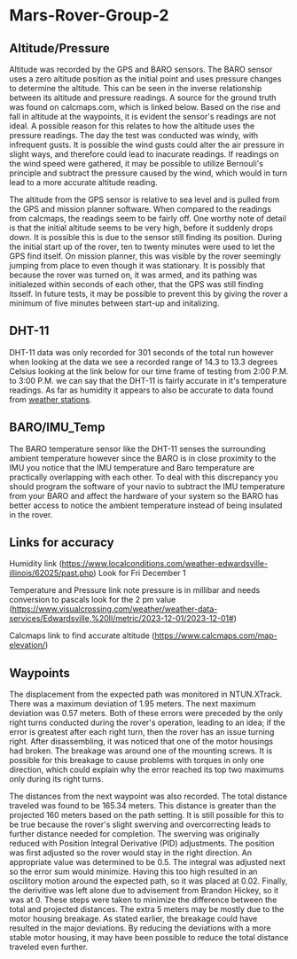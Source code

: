 # Mars-Rover-Group-2

## Altitude/Pressure

Altitude was recorded by the GPS and BARO sensors. The BARO sensor uses a zero altitude position as the initial point and uses pressure changes to determine the altitude. This can be seen in the inverse relationship between its altitude and pressure readings. A source for the ground truth was found on calcmaps.com, which is linked below. Based on the rise and fall in altitude at the waypoints, it is evident the sensor's readings are not ideal. A possible reason for this relates to how the altitude uses the pressure readings. The day the test was conducted was windy, with infrequent gusts. It is possible the wind gusts could alter the air pressure in slight ways, and therefore could lead to inacurate readings. If readings on the wind speed were gathered, it may be possible to utilize Bernouli's principle and subtract the pressure caused by the wind, which would in turn lead to a more accurate altitude reading.

The altitude from the GPS sensor is relative to sea level and is pulled from the GPS and mission planner software. When compared to the readings from calcmaps, the readings seem to be fairly off. One worthy note of detail is that the initial altitude seems to be very high, before it suddenly drops down. It is possible this is due to the sensor still finding its position. During the initial start up of the rover, ten to twenty minutes were used to let the GPS find itself. On mission planner, this was visible by the rover seemingly jumping from place to even though it was stationary. It is possibly that because the rover was turned on, it was armed, and its pathing was initialezed within seconds of each other, that the GPS was still finding itsself. In future tests, it may be possible to prevent this by giving the rover a minimum of five minutes between start-up and initalizing.  



## DHT-11

DHT-11 data was only recorded for 301 seconds of the total run however when looking at the data we see a recorded range of 14.3 to 13.3 degrees Celsius looking at the link below for our time frame of testing from 2:00 P.M. to 3:00 P.M. we can say that the DHT-11 is fairly accurate in it's temperature readings. As far as humidity it appears to also be accurate to data found from [weather stations](https://www.localconditions.com/weather-edwardsville-illinois/62025/past.php).




## BARO/IMU_Temp 

The BARO temperature sensor like the DHT-11 senses the surrounding ambient temperature however since the BARO is in close proximity to the IMU you notice that the IMU temperature and Baro temperature are practically overlapping with each other. To deal with this discrepancy you should program the software of your navio to subtract the IMU temperature from your BARO and affect the hardware of your system so the BARO has better access to notice the ambient temperature instead of being insulated in the rover.

## Links for accuracy 
Humidity link (https://www.localconditions.com/weather-edwardsville-illinois/62025/past.php) Look for Fri December 1

Temperature and Pressure link note pressure is in millibar and needs conversion to pascals look for the 2 pm value (https://www.visualcrossing.com/weather/weather-data-services/Edwardsville,%20Il/metric/2023-12-01/2023-12-01#)

Calcmaps link to find accurate altitude  (https://www.calcmaps.com/map-elevation/)



## Waypoints

The displacement from the expected path was monitored in NTUN.XTrack. There was a maximum deviation of 1.95 meters. The next maximum deviation was 0.57 meters. 
Both of these errors were preceded by the only right turns conducted during the rover's operation, leading to an idea; if the error is greatest after each right turn, then the rover has an issue turning right. After disassembling, it was noticed that one of the motor housings had broken. The breakage was around one of the mounting screws. It is possible for this breakage to cause problems with torques in only one direction, which could explain why the error reached its top two maximums only during its right turns.

The distances from the next waypoint was also recorded. The total distance traveled was found to be 165.34 meters. This distance is greater than the projected 160 meters based on the path setting. It is still possible for this to be true because the rover's slight swerving and overcorrecting leads to further distance needed for completion. The swerving was originally reduced with Position Integral Derivative (PID) adjustments. The position was first adjusted so the rover would stay in the right direction. An appropriate value was determined to be 0.5. The integral was adjusted next so the error sum would minimize. Having this too high resulted in an oscilitory motion around the expected path, so it was placed at 0.02. Finally, the derivitive was left alone due to advisement from Brandon Hickey, so it was at 0. These steps were taken to minimize the difference between the total and projected distances. The extra 5 meters may be mostly due to the motor housing breakage. As stated earlier, the breakage could have resulted in the major deviations. By reducing the deviations with a more stable motor housing, it may have been possible to reduce the total distance traveled even further.
